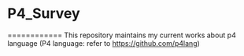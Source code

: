 # P4_Survey
============
This repository maintains my current works about p4 language 
(P4 language: refer to https://github.com/p4lang)
